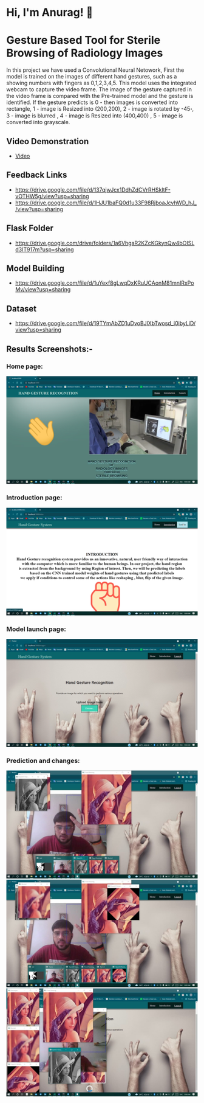 
# Hi, I'm Anurag! 👋

  
# Gesture Based Tool for Sterile Browsing of Radiology Images

In this project we have used a Convolutional Neural Netowork, First the model is trained on the images of different hand gestures, such as a showing numbers with fingers as 0,1,2,3,4,5. This model uses the integrated webcam to capture the video frame. The image of the gesture captured in the video frame is compared with the Pre-trained model and the gesture is identified. If the gesture predicts is 0 - then images is converted into rectangle, 1 - image is Resized into (200,200), 2 - image is rotated by -45॰, 3 - image is blurred , 4 - image is Resized into (400,400) , 5 - image is converted into grayscale.

    


## Video Demonstration

 - [Video](https://drive.google.com/file/d/1yoS3R2Io53CBQ_b-hCUoq5W0uexbszB-/view)

## Feedback Links
- https://drive.google.com/file/d/137qjwJcx1DdhZdCVrRHSkltF-vOTHW5g/view?usp=sharing
- https://drive.google.com/file/d/1HJU1baFQ0d1u33F98RjboaJcvhWD_hJ_/view?usp=sharing

## Flask Folder
- https://drive.google.com/drive/folders/1a6VhgaR2KZcKGkynQw4bOISLd3IT917m?usp=sharing

## Model Building
- https://drive.google.com/file/d/1uYexf8gLwqDxKRuUCAonM81mnIRxPoMv/view?usp=sharing

## Dataset 
- https://drive.google.com/file/d/19TYmAbZD1uDvoBJlXbTwosd_i0ibyLiD/view?usp=sharing

## Results Screenshots:-

### Home page:
<img src="https://github.com/AnuragSomani1611/IMAGES/blob/main/Screenshot%20(335).png">

### Introduction page:
<img src="https://github.com/AnuragSomani1611/IMAGES/blob/main/Screenshot%20(336).png">

### Model launch page:
<img src="https://github.com/AnuragSomani1611/IMAGES/blob/main/Screenshot%20(337).png">

### Prediction and changes:
<img src="https://github.com/AnuragSomani1611/IMAGES/blob/main/photo_2021-07-31_12-14-11.jpg">

<img src="https://github.com/AnuragSomani1611/IMAGES/blob/main/photo_2021-07-31_12-14-27.jpg">

<img src="https://github.com/AnuragSomani1611/IMAGES/blob/main/photo_2021-07-31_12-14-32.jpg">


